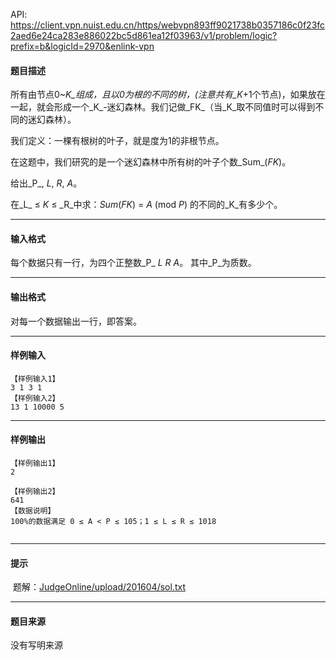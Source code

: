 API: https://client.vpn.nuist.edu.cn/https/webvpn893ff9021738b0357186c0f23fc2aed6e24ca283e886022bc5d861ea12f03963/v1/problem/logic?prefix=b&logicId=2970&enlink-vpn

#### 题目描述

所有由节点0~_K_组成，且以0为根的不同的树，(注意共有_K_+1个节点)，如果放在一起，就会形成一个_K_\-迷幻森林。我们记做_FK_（当_K_取不同值时可以得到不同的迷幻森林）。

我们定义：一棵有根树的叶子，就是度为1的非根节点。

在这题中，我们研究的是一个迷幻森林中所有树的叶子个数_Sum_(_FK_)。

给出_P_, _L_, _R_, _A_。

在_L_ ≤ _K_ ≤ _R_中求：_Sum_(_FK_) = _A_ (mod _P_) 的不同的_K_有多少个。

---

#### 输入格式

每个数据只有一行，为四个正整数_P_ _L_ _R_ _A_。 其中_P_为质数。

---

#### 输出格式

对每一个数据输出一行，即答案。

---

#### 样例输入
```
【样例输入1】
3 1 3 1
【样例输入2】
13 1 10000 5

```

---

#### 样例输出
```
【样例输出1】
2

【样例输出2】
641
【数据说明】
100%的数据满足 0 ≤ A < P ≤ 105；1 ≤ L ≤ R ≤ ­1018
 
```

---

#### 提示

 题解：[JudgeOnline/upload/201604/sol.txt](/JudgeOnline/upload/201604/sol.txt)

---

#### 题目来源

没有写明来源